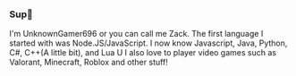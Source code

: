 ### Sup👋
I'm UnknownGamer696 or you can call me Zack. 
The first language I started with was Node.JS/JavaScript. I now know Javascript, Java, Python, C#, C++(A little bit), and Lua U
I also love to player video games such as Valorant, Minecraft, Roblox and other stuff!
